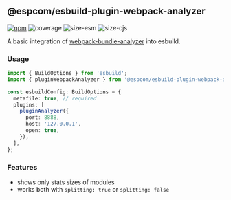 ## @espcom/esbuild-plugin-webpack-analyzer

[![npm](https://img.shields.io/npm/v/@espcom/esbuild-plugin-webpack-analyzer)](https://www.npmjs.com/package/@espcom/esbuild-plugin-webpack-analyzer)
![coverage](https://github.com/esbuild-plugins-community/esbuild-plugin-webpack-analyzer/blob/main/assets/coverage.svg)
![size-esm](https://github.com/esbuild-plugins-community/esbuild-plugin-webpack-analyzer/blob/main/assets/esm.svg)
![size-cjs](https://github.com/esbuild-plugins-community/esbuild-plugin-webpack-analyzer/blob/main/assets/cjs.svg)

A basic integration of [webpack-bundle-analyzer](https://github.com/webpack-contrib/webpack-bundle-analyzer) into esbuild.

### Usage

```typescript
import { BuildOptions } from 'esbuild';
import { pluginWebpackAnalyzer } from '@espcom/esbuild-plugin-webpack-analyzer';

const esbuildConfig: BuildOptions = {
  metafile: true, // required
  plugins: [
    pluginAnalyzer({
      port: 8888,
      host: '127.0.0.1',
      open: true,
    }),
  ],
};
```

### Features

- shows only stats sizes of modules
- works both with `splitting: true` or `splitting: false`
